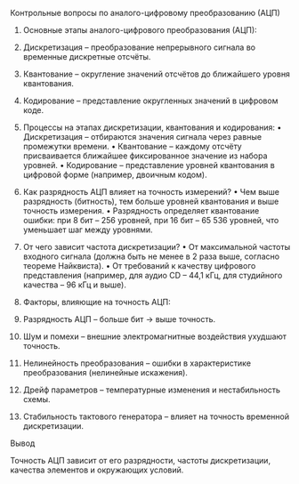 Контрольные вопросы по аналого-цифровому преобразованию (АЦП)

1. Основные этапы аналого-цифрового преобразования (АЦП):
 1. Дискретизация – преобразование непрерывного сигнала во временные дискретные отсчёты.
 2. Квантование – округление значений отсчётов до ближайшего уровня квантования.
 3. Кодирование – представление округленных значений в цифровом коде.

2. Процессы на этапах дискретизации, квантования и кодирования:
 • Дискретизация – отбираются значения сигнала через равные промежутки времени.
 • Квантование – каждому отсчёту присваивается ближайшее фиксированное значение из набора уровней.
 • Кодирование – представление уровней квантования в цифровой форме (например, двоичным кодом).

3. Как разрядность АЦП влияет на точность измерений?
 • Чем выше разрядность (битность), тем больше уровней квантования и выше точность измерения.
 • Разрядность определяет квантование ошибки: при 8 бит – 256 уровней, при 16 бит – 65 536 уровней, что уменьшает шаг между уровнями.

4. От чего зависит частота дискретизации?
 • От максимальной частоты входного сигнала (должна быть не менее в 2 раза выше, согласно теореме Найквиста).
 • От требований к качеству цифрового представления (например, для аудио CD – 44,1 кГц, для студийного качества – 96 кГц и выше).

5. Факторы, влияющие на точность АЦП:
 1. Разрядность АЦП – больше бит → выше точность.
 2. Шум и помехи – внешние электромагнитные воздействия ухудшают точность.
 3. Нелинейность преобразования – ошибки в характеристике преобразования (нелинейные искажения).
 4. Дрейф параметров – температурные изменения и нестабильность схемы.
 5. Стабильность тактового генератора – влияет на точность временной дискретизации.

Вывод

Точность АЦП зависит от его разрядности, частоты дискретизации, качества элементов и окружающих условий.
